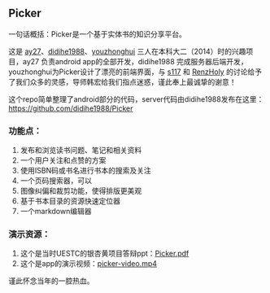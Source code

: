## Picker

一句话概括：Picker是一个基于实体书的知识分享平台。

这是 [ay27](www.github.com/ay27)、[didihe1988](https://github.com/didihe1988)、[youzhonghui](https://github.com/youzhonghui) 三人在本科大二（2014）时的兴趣项目，ay27 负责android app的全部开发，didihe1988 完成服务器后端开发，youzhonghui为Picker设计了漂亮的前端界面，与 [s117](https://github.com/s117) 和 [RenzHoly](https://github.com/RenzHoly) 的讨论给予了我们众多的灵感，导师韩宏给我们指点迷惑，谨此奉上最诚挚的谢意！

这个repo简单整理了android部分的代码，server代码由didihe1988发布在这里：<https://github.com/didihe1988/Picker>

### 功能点：

1.    发布和浏览读书问题、笔记和相关资料
2.    一个用户关注和点赞的方案
3.    使用ISBN码或书名进行书本的搜索及关注
4.    一个页码搜索器，可以
5.    图像纠偏和裁剪功能，使得排版更美观
6.    基于书本目录的资源快速定位器
7.    一个markdown编辑器

### 演示资源：

1. 这个是当时UESTC的银杏黄项目答辩ppt：[Picker.pdf](/Picker.pdf)
2. 这个是app的演示视频：[picker-video.mp4](https://youtu.be/OYldZ5kTZ3o)



谨此怀念当年的一腔热血。

